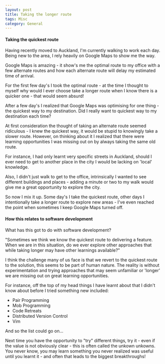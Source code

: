 ```yaml
---
layout: post
title: Taking the longer route
tags: Misc
category: General
---
```


#### Taking the quickest route

Having recently moved to Auckland, I'm currently walking to work each day. Being new to the area, I rely heavily on Google Maps to show me the way. 

Google Maps is amazing - it show's me the optimal route to my office with a few alternate routes and how each alternate route will delay my estimated time of arrival. 

For the first few day's I took the optimal route - at the time I thought to myself why would I ever choose take a longer route when I know there is a quicker one - that would seem absurd!

After a few day's I realized that Google Maps was optimising for one thing - the quickest way to my destination. Did I really want to quickest way to my destination each time?  

At first consideration the thought of taking an alternate route seemed ridiculous - I knew the quickest way, it would be stupid to knowingly take a slower route. However, on thinking about it I realized that there were learning opportunities I was missing out on by always taking the same old route. 

For instance, I had only learnt very specific streets in Auckland, should I ever need to get to another place in the city I would be lacking on 'local' knowledge. 

Also, I didn't just walk to get to the office, intrinsically I wanted to see different buildings and places - adding a minute or two to my walk would give me a great opportunity to explore the city. 

So now I mix it up. Some day's I take the quickest route, other days I intentionally take a longer route to explore new areas - I've even reached the point when sometimes I keep Google Maps turned off.

#### How this relates to software development

What has this got to do with software development? 

"Sometimes we think we know the quickest route to delivering a feature. When we are in this situation, do we ever explore other approaches that while taking longer may have other learnings available?"

I think the challenge many of us face is that we revert to the quickest route to the solution, this seems to be part of human nature. The reality is without experimentation and trying approaches that may seem unfamiliar or 'longer' we are missing out on great learning opportunities.

For instance, off the top of my head things I have learnt about that I didn't know about before I tried something new included:  
- Pair Programming  
- Mob Programming
- Code Retreats  
- Distributed Version Control  
- Vim  

And so the list could go on...

Next time you have the opportunity to "try" different things, try it - even if the value is not obviously clear - this is often called the unkown unkowns. You never know, you may learn something you never realized was useful until you learnt it - and often that leads to the biggest breakthroughs!
